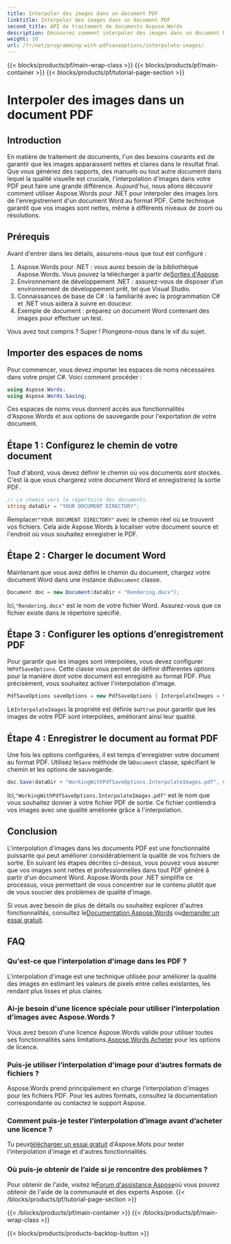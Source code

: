 ```yaml
---
title: Interpoler des images dans un document PDF
linktitle: Interpoler des images dans un document PDF
second_title: API de traitement de documents Aspose.Words
description: Découvrez comment interpoler des images dans un document PDF à l'aide d'Aspose.Words pour .NET grâce à notre guide étape par étape. Améliorez facilement la qualité d'image de votre PDF.
weight: 10
url: /fr/net/programming-with-pdfsaveoptions/interpolate-images/
---
```


{{< blocks/products/pf/main-wrap-class >}}
{{< blocks/products/pf/main-container >}}
{{< blocks/products/pf/tutorial-page-section >}}

# Interpoler des images dans un document PDF

## Introduction

En matière de traitement de documents, l'un des besoins courants est de garantir que les images apparaissent nettes et claires dans le résultat final. Que vous génériez des rapports, des manuels ou tout autre document dans lequel la qualité visuelle est cruciale, l'interpolation d'images dans votre PDF peut faire une grande différence. Aujourd'hui, nous allons découvrir comment utiliser Aspose.Words pour .NET pour interpoler des images lors de l'enregistrement d'un document Word au format PDF. Cette technique garantit que vos images sont nettes, même à différents niveaux de zoom ou résolutions.

## Prérequis

Avant d'entrer dans les détails, assurons-nous que tout est configuré :

1.  Aspose.Words pour .NET : vous aurez besoin de la bibliothèque Aspose.Words. Vous pouvez la télécharger à partir de[Sorties d'Aspose](https://releases.aspose.com/words/net/).
2. Environnement de développement .NET : assurez-vous de disposer d’un environnement de développement prêt, tel que Visual Studio.
3. Connaissances de base de C# : la familiarité avec la programmation C# et .NET vous aidera à suivre en douceur.
4. Exemple de document : préparez un document Word contenant des images pour effectuer un test.

Vous avez tout compris ? Super ! Plongeons-nous dans le vif du sujet.

## Importer des espaces de noms

Pour commencer, vous devez importer les espaces de noms nécessaires dans votre projet C#. Voici comment procéder :

```csharp
using Aspose.Words;
using Aspose.Words.Saving;
```

Ces espaces de noms vous donnent accès aux fonctionnalités d'Aspose.Words et aux options de sauvegarde pour l'exportation de votre document.

## Étape 1 : Configurez le chemin de votre document

Tout d'abord, vous devez définir le chemin où vos documents sont stockés. C'est là que vous chargerez votre document Word et enregistrerez la sortie PDF.

```csharp
// Le chemin vers le répertoire des documents.
string dataDir = "YOUR DOCUMENT DIRECTORY";
```

 Remplacer`"YOUR DOCUMENT DIRECTORY"` avec le chemin réel où se trouvent vos fichiers. Cela aide Aspose.Words à localiser votre document source et l'endroit où vous souhaitez enregistrer le PDF.

## Étape 2 : Charger le document Word

 Maintenant que vous avez défini le chemin du document, chargez votre document Word dans une instance du`Document` classe.

```csharp
Document doc = new Document(dataDir + "Rendering.docx");
```

 Ici,`"Rendering.docx"` est le nom de votre fichier Word. Assurez-vous que ce fichier existe dans le répertoire spécifié.

## Étape 3 : Configurer les options d’enregistrement PDF

Pour garantir que les images sont interpolées, vous devez configurer le`PdfSaveOptions`. Cette classe vous permet de définir différentes options pour la manière dont votre document est enregistré au format PDF. Plus précisément, vous souhaitez activer l'interpolation d'image.

```csharp
PdfSaveOptions saveOptions = new PdfSaveOptions { InterpolateImages = true };
```

 Le`InterpolateImages` la propriété est définie sur`true` pour garantir que les images de votre PDF sont interpolées, améliorant ainsi leur qualité.

## Étape 4 : Enregistrer le document au format PDF

 Une fois les options configurées, il est temps d'enregistrer votre document au format PDF. Utilisez le`Save` méthode de la`Document` classe, spécifiant le chemin et les options de sauvegarde.

```csharp
doc.Save(dataDir + "WorkingWithPdfSaveOptions.InterpolateImages.pdf", saveOptions);
```

 Ici,`"WorkingWithPdfSaveOptions.InterpolateImages.pdf"` est le nom que vous souhaitez donner à votre fichier PDF de sortie. Ce fichier contiendra vos images avec une qualité améliorée grâce à l'interpolation.

## Conclusion

L'interpolation d'images dans les documents PDF est une fonctionnalité puissante qui peut améliorer considérablement la qualité de vos fichiers de sortie. En suivant les étapes décrites ci-dessus, vous pouvez vous assurer que vos images sont nettes et professionnelles dans tout PDF généré à partir d'un document Word. Aspose.Words pour .NET simplifie ce processus, vous permettant de vous concentrer sur le contenu plutôt que de vous soucier des problèmes de qualité d'image.

Si vous avez besoin de plus de détails ou souhaitez explorer d'autres fonctionnalités, consultez le[Documentation Aspose.Words](https://reference.aspose.com/words/net/) ou[demander un essai gratuit](https://releases.aspose.com/).

## FAQ

### Qu'est-ce que l'interpolation d'image dans les PDF ?

L'interpolation d'image est une technique utilisée pour améliorer la qualité des images en estimant les valeurs de pixels entre celles existantes, les rendant plus lisses et plus claires.

### Ai-je besoin d'une licence spéciale pour utiliser l'interpolation d'images avec Aspose.Words ?

 Vous avez besoin d'une licence Aspose.Words valide pour utiliser toutes ses fonctionnalités sans limitations.[Aspose.Words Acheter](https://purchase.aspose.com/buy) pour les options de licence.

### Puis-je utiliser l’interpolation d’image pour d’autres formats de fichiers ?

Aspose.Words prend principalement en charge l'interpolation d'images pour les fichiers PDF. Pour les autres formats, consultez la documentation correspondante ou contactez le support Aspose.

### Comment puis-je tester l’interpolation d’image avant d’acheter une licence ?

 Tu peux[télécharger un essai gratuit](https://releases.aspose.com/) d'Aspose.Mots pour tester l'interpolation d'image et d'autres fonctionnalités.

### Où puis-je obtenir de l’aide si je rencontre des problèmes ?

 Pour obtenir de l'aide, visitez le[Forum d'assistance Aspose](https://forum.aspose.com/c/words/8)où vous pouvez obtenir de l'aide de la communauté et des experts Aspose.
{{< /blocks/products/pf/tutorial-page-section >}}

{{< /blocks/products/pf/main-container >}}
{{< /blocks/products/pf/main-wrap-class >}}

{{< blocks/products/products-backtop-button >}}
